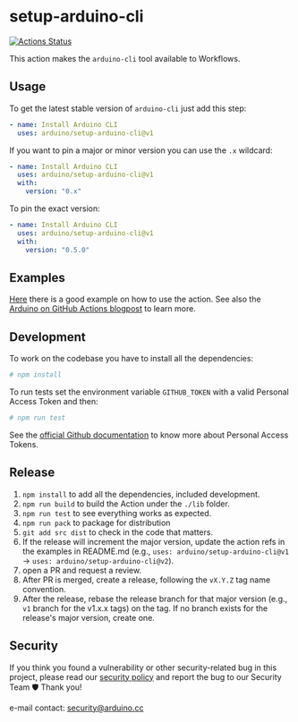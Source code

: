 # setup-arduino-cli

[![Actions Status](https://github.com/arduino/setup-arduino-cli/workflows/Test%20Action/badge.svg)](https://github.com/arduino/setup-arduino-cli/actions)

This action makes the `arduino-cli` tool available to Workflows.

## Usage

To get the latest stable version of `arduino-cli` just add this step:

```yaml
- name: Install Arduino CLI
  uses: arduino/setup-arduino-cli@v1
```

If you want to pin a major or minor version you can use the `.x` wildcard:

```yaml
- name: Install Arduino CLI
  uses: arduino/setup-arduino-cli@v1
  with:
    version: "0.x"
```

To pin the exact version:

```yaml
- name: Install Arduino CLI
  uses: arduino/setup-arduino-cli@v1
  with:
    version: "0.5.0"
```

## Examples

[Here][example] there is a good example on how to use the action.
See also the [Arduino on GitHub Actions blogpost][blogpost] to learn more.

## Development

To work on the codebase you have to install all the dependencies:

```sh
# npm install
```

To run tests set the environment variable `GITHUB_TOKEN` with a valid Personal Access Token and then:

```sh
# npm run test
```

See the [official Github documentation][pat-docs] to know more about Personal Access Tokens.

## Release

1. `npm install` to add all the dependencies, included development.
2. `npm run build` to build the Action under the `./lib` folder.
3. `npm run test` to see everything works as expected.
4. `npm run pack` to package for distribution
5. `git add src dist` to check in the code that matters.
6. If the release will increment the major version, update the action refs in the examples in README.md
   (e.g., `uses: arduino/setup-arduino-cli@v1` -> `uses: arduino/setup-arduino-cli@v2`).
7. open a PR and request a review.
8. After PR is merged, create a release, following the `vX.Y.Z` tag name convention.
9. After the release, rebase the release branch for that major version (e.g., `v1` branch for the v1.x.x tags) on the
   tag. If no branch exists for the release's major version, create one.


[pat-docs]: https://docs.github.com/en/github/authenticating-to-github/creating-a-personal-access-token
[example]: https://github.com/arduino/arduino-cli-example/blob/master/.github/workflows/test.yaml
[blogpost]: https://blog.arduino.cc/2019/11/14/arduino-on-github-actions/

## Security

If you think you found a vulnerability or other security-related bug in this project, please read our
[security policy](https://github.com/arduino/setup-arduino-cli/security/policy) and report the bug to our Security Team 🛡️
Thank you!

e-mail contact: security@arduino.cc
